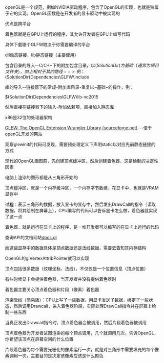 openGL是一个规范，例如NVIDIA驱动程序，包含了OpenGL的实现，也就是独属于它的实现。OpenGL函数是在开发者的显卡驱动中被实现的

优点是跨平台

着色器就是在GPU上运行的程序，其允许开发者在GPU上编写代码

具体下载哪个GLFW取决于你需要编译的平台

dll动态链接，lib静态链接（主要使用）

包含目录的导入--C/C++下的附加包含目录，以$(SolutionDir)为基础（通常为项目文件夹），加上相对于其的路径-->例：$(SolutionDir)Dependencies\GLFW\include

库的导入--链接器下的常规-附加库目录-重复以~基础~的操作，例：

$(SolutionDir)Dependencies\GLFW\lib-vc2015

然后直接在链接器下的输入-附加依赖项，直接加入静态库

x86是32位的处理器架构

[GLEW: The OpenGL Extension Wrangler Library (sourceforge.net)](https://glew.sourceforge.net/)---便于openGL开发的网站

观察glewinit的代码可发现，需要预处理定义下声明static以对应先前静态链接的方式

现代的OpenGL画图前，先创建顶点缓冲区，然后创建着色器，这是绘制的决定性因素

电脑上渲染的图形都是从三角形开始的

顶点缓冲区，就是一个内存缓冲区，一个内存字节数组。在显卡中，也就是VRAM显存中

过程：表示三角形的数据，放入显卡的显存中，然后发出DrawCall的指令（读取数据，将其绘制在屏幕上），CPU编写的代码可以告诉显卡怎么做，着色器就实现了这一点

着色器，就是运行在显卡上的程序，是一堆开发者可以编写的在显卡上运行的代码 

 

查询API的文档网站[docs.gl](https://docs.gl/)



而这些显存中的数据具体是顶点数据还是法线数据，需要去告知其内存结构

OpenGL的glVertexAttribPointer就可以实现

顶点包括很多数据（纹理坐标、法线），不仅仅是一个位置信息（顶点位置）

有些时候显卡会提供着色器，当开发者并没有提供着色器时



着色器主要关心顶点着色器和片段（像素）着色器

渲染管线（简易版）：CPU上写了一些数据，用显卡发送了数据，绑定了一些状态，然后调用Drawcall，进入着色器阶段，实际处理DrawCall指令并在屏幕上绘制一些东西

当真正发出Drawcall指令时，顶点着色器会被调用，然后片段着色器被调用

顶点着色器为开发者试图渲染的每个顶点调用，几个就调用几次。告诉OpenGL，你希望该顶点在屏幕空间的什么位置

片段着色器为每个需要光栅化的像素运行一次，就是对三角形中需要填充的每个像素调用一次，主要目的是决定该像素应该是什么颜色






